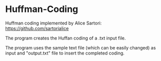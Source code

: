 # Huffman-Coding

Huffman coding implemented by Alice Sartori: https://github.com/sartorialice

The program creates the Huffan coding of a .txt input file.

The program uses the sample text file (which can be easily changed) as input and "output.txt" file to insert the completed coding.
